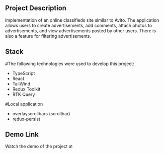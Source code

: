 ## Project Description

Implementation of an online classifieds site similar to Avito. The application allows users to create advertisements, add comments, attach photos to advertisements, and view advertisements posted by other users. There is also a feature for filtering advertisements.

## Stack

#The following technologies were used to develop this project:

* TypeScript
* React
* TailWind
* Redux Toolkit
* RTK Query

#Local application
* overlayscrollbars (scrollbar) 
* redux-persist

## Demo Link

Watch the demo of the project at